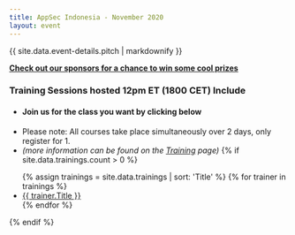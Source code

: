 ```yaml
---
title: AppSec Indonesia - November 2020
layout: event
---
```

<script type="application/ld+json">
{
  "@context": "https://schema.org",
  "@type": "Event",
  "name": "AppSec Indonesia - Summer of Security 2020",
  "description": "The OWASP Jakarta Chapter is hosting virtual AppSec Days on November. 
        The trainings will begin at 12:00pm Eastern Time (USA)/6:00pm Central European Time.",
  "startDate": "2020-06-23",
  "endDate": "2020-08-26",
  "eventStatus": "https://schema.org/EventMovedOnline",
  "eventAttendanceMode": "https://schema.org/OnlineEventAttendanceMode",
  "location": {
    "@type": "VirtualLocation",
    "url": "https://training.owasp.or.id"
  },
  "offers": [{
    "@type": "Offer",
    "name": "Training Courses",
    "price": "",
    "priceCurrency": "USD",
    "validFrom": "2020-05-20",
    "url": "https://training.owasp.or.id/register/",
    "availability": "https://schema.org/InStock"
  },{
    "@type": "Offer",
    "name": "Member Training Courses",
    "price": "",
    "priceCurrency": "USD",
    "validFrom": "2020-05-20",
    "url": "https://training.owasp.or.id/register/",
    "availability": "https://schema.org/InStock"
  }]
}
</script>

<!-- rebuild 12-->

{{ site.data.event-details.pitch | markdownify }}

 **[Check out our sponsors for a chance to win some cool prizes](https://training.owasp.or.id/sponsors/swag/)**

### Training Sessions hosted 12pm ET (1800 CET) Include


* #### Join us for the class you want by clicking below
* Please note: All courses take place simultaneously over 2 days, only register for 1.
* *(more information can be found on the [Training](/trainings/) page)*
{% if site.data.trainings.count > 0 %}
<ul>
  {% assign trainings = site.data.trainings | sort: 'Title' %}
  {% for trainer in trainings %}
    <li><a href="{{trainer.URL}}">{{ trainer.Title }}</a></li>
  {% endfor %}
</ul>
{% endif %}

